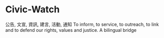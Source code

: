 # Civic-Watch
公告, 文宣, 資訊, 建言, 活動, 通知 To inform, to service, to outreach, to link and to defend our rights, values and justice. 
A bilingual bridge

